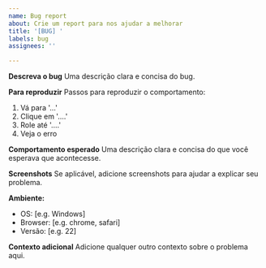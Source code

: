 ```yaml
---
name: Bug report
about: Crie um report para nos ajudar a melhorar
title: '[BUG] '
labels: bug
assignees: ''

---
```


**Descreva o bug**
Uma descrição clara e concisa do bug.

**Para reproduzir**
Passos para reproduzir o comportamento:

1. Vá para '...'
2. Clique em '....'
3. Role até '....'
4. Veja o erro

**Comportamento esperado**
Uma descrição clara e concisa do que você esperava que acontecesse.

**Screenshots**
Se aplicável, adicione screenshots para ajudar a explicar seu problema.

**Ambiente:**

- OS: [e.g. Windows]
- Browser: [e.g. chrome, safari]
- Versão: [e.g. 22]

**Contexto adicional**
Adicione qualquer outro contexto sobre o problema aqui.